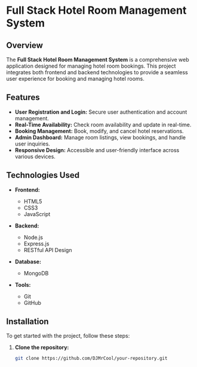 # Full Stack Hotel Room Management System

## Overview

The **Full Stack Hotel Room Management System** is a comprehensive web application designed for managing hotel room bookings. This project integrates both frontend and backend technologies to provide a seamless user experience for booking and managing hotel rooms.

## Features

- **User Registration and Login:** Secure user authentication and account management.
- **Real-Time Availability:** Check room availability and update in real-time.
- **Booking Management:** Book, modify, and cancel hotel reservations.
- **Admin Dashboard:** Manage room listings, view bookings, and handle user inquiries.
- **Responsive Design:** Accessible and user-friendly interface across various devices.

## Technologies Used

- **Frontend:**
  - HTML5
  - CSS3
  - JavaScript
  
- **Backend:**
  - Node.js
  - Express.js
  - RESTful API Design

- **Database:**
  - MongoDB

- **Tools:**
  - Git
  - GitHub

## Installation

To get started with the project, follow these steps:

1. **Clone the repository:**
   ```bash
   git clone https://github.com/DJMrCool/your-repository.git
